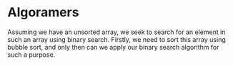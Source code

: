 # Algoramers
 Assuming we have an unsorted array, we seek to search for an element in such an array using binary search. Firstly, we need to sort this array using bubble sort, and only then can we apply our binary search algorithm for such a purpose.
